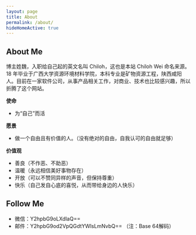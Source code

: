 ```yaml
---
layout: page
title: About
permalink: /about/
hideHomeActive: true
---
```


## About Me

博主姓魏，入职给自己起的英文名叫 Chiloh，这也是本站 Chiloh Wei 命名来源。18 年毕业于广西大学资源环境材料学院，本科专业是矿物资源工程，陕西咸阳人。目前在一家软件公司，从事产品相关工作，对商业、技术也比较感兴趣，所以折腾了这个网站。

**使命**
- 为“自己”而活

**愿景**
- 做一个自由且有价值的人。（没有绝对的自由，自我认可的自由就足够）

**价值观**
- 善良（不作恶、不助恶）
- 温暖（永远相信美好事物存在）
- 开放（可以不赞同异样的声音，但保持尊重）
- 快乐（自己发自心底的喜悦，从而带给身边的人快乐）


## Follow Me

- 微信：Y2hpbG9oLXdlaQ==
- 邮件：Y2hpbG9od2VpQGdtYWlsLmNvbQ== （注：Base 64解码）